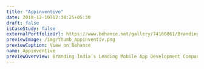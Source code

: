 ```yaml
---
title: "Appinventive"
date: 2018-12-10T12:38:25+05:30
draft: false
isCaseStudy: false
externalPortfolioUrl: https://www.behance.net/gallery/74160861/Branding-Indias-Leading-Mobile-App-Development-Company
previewImage: /img/thumb_Appinventiv.png
previewCaption: View on Behance
name: Appinventive
previewOverview: Branding India’s Leading Mobile App Development Company
---
```



